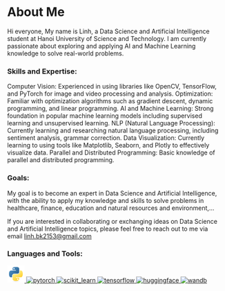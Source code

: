 <h1>About Me</h1>
Hi everyone,
My name is Linh, a Data Science and Artificial Intelligence student at Hanoi University of Science and Technology. I am currently passionate about exploring and applying AI and Machine Learning knowledge to solve real-world problems.


<h3>Skills and Expertise:</h3>
<p>
Computer Vision: Experienced in using libraries like OpenCV, TensorFlow, and PyTorch for image and video processing and analysis.
Optimization: Familiar with optimization algorithms such as gradient descent, dynamic programming, and linear programming.
AI and Machine Learning: Strong foundation in popular machine learning models including supervised learning and unsupervised learning.
NLP (Natural Language Processing): Currently learning and researching natural language processing, including sentiment analysis, grammar correction.
Data Visualization: Currently learning to using tools like Matplotlib, Seaborn, and Plotly to effectively visualize data.
Parallel and Distributed Programming: Basic knowledge of parallel and distributed programming.
</p>

<h3>Goals:</h3>
<p>
My goal is to become an expert in Data Science and Artificial Intelligence, with the ability to apply my knowledge and skills to solve problems in healthcare, finance, education and natural resources and environment,...

If you are interested in collaborating or exchanging ideas on Data Science and Artificial Intelligence topics, please feel free to reach out to me via email linh.bk2153@gmail.com
</p>

<h3>Languages and Tools:</h3>
<div class="tools">
    <a href="https://www.python.org" target="_blank" rel="noreferrer"> 
        <img src="https://raw.githubusercontent.com/devicons/devicon/master/icons/python/python-original.svg" alt="python" width="40" height="40"/> 
    </a>
    <a href="https://pytorch.org/" target="_blank" rel="noreferrer">
        <img src="https://www.vectorlogo.zone/logos/pytorch/pytorch-icon.svg" alt="pytorch" width="40" height="40"/> 
    </a>
    <a href="https://scikit-learn.org/" target="_blank" rel="noreferrer"> 
        <img src="https://upload.wikimedia.org/wikipedia/commons/0/05/Scikit_learn_logo_small.svg" alt="scikit_learn" width="40" height="40"/> 
    </a> 
    <a href="https://www.tensorflow.org" target="_blank" rel="noreferrer"> 
        <img src="https://www.vectorlogo.zone/logos/tensorflow/tensorflow-icon.svg" alt="tensorflow" width="40" height="40"/> 
    </a> 
    <a href="https://huggingface.co" target="_blank" rel="noreferrer"> 
        <img src="https://huggingface.co/front/assets/huggingface_logo.svg" alt="huggingface" width="40" height="40"/> 
    </a> 
<a href="https://wandb.ai" target="_blank" rel="noreferrer"> 
    <img src="https://github.com/wandb/assets/blob/main/wandb-logo-yellow-dots-black-wb.svg" alt="wandb" width="40" height="40" style="background-color: white;"/> 
</a> 
    <!-- Add more tools and languages as needed -->
</div>
</div>

